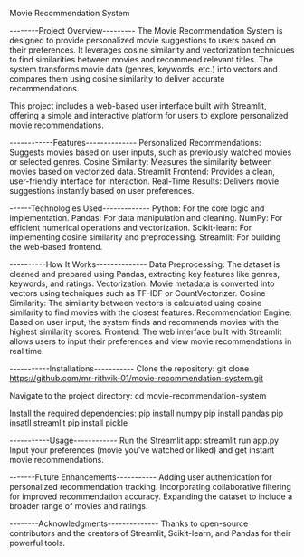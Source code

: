 Movie Recommendation System

--------Project Overview---------
The Movie Recommendation System is designed to provide personalized movie suggestions to users based on their preferences. It leverages cosine similarity and vectorization techniques to find similarities between movies and recommend relevant titles. The system transforms movie data (genres, keywords, etc.) into vectors and compares them using cosine similarity to deliver accurate recommendations.

This project includes a web-based user interface built with Streamlit, offering a simple and interactive platform for users to explore personalized movie recommendations.

------------Features--------------
Personalized Recommendations: Suggests movies based on user inputs, such as previously watched movies or selected genres.
Cosine Similarity: Measures the similarity between movies based on vectorized data.
Streamlit Frontend: Provides a clean, user-friendly interface for interaction.
Real-Time Results: Delivers movie suggestions instantly based on user preferences.

------Technologies Used-------------
Python: For the core logic and implementation.
Pandas: For data manipulation and cleaning.
NumPy: For efficient numerical operations and vectorization.
Scikit-learn: For implementing cosine similarity and preprocessing.
Streamlit: For building the web-based frontend.

----------How It Works--------------
Data Preprocessing: The dataset is cleaned and prepared using Pandas, extracting key features like genres, keywords, and ratings.
Vectorization: Movie metadata is converted into vectors using techniques such as TF-IDF or CountVectorizer.
Cosine Similarity: The similarity between vectors is calculated using cosine similarity to find movies with the closest features.
Recommendation Engine: Based on user input, the system finds and recommends movies with the highest similarity scores.
Frontend: The web interface built with Streamlit allows users to input their preferences and view movie recommendations in real time.

-----------Installations-----------
Clone the repository:
git clone https://github.com/mr-rithvik-01/movie-recommendation-system.git

Navigate to the project directory:
cd movie-recommendation-system

Install the required dependencies:
pip install numpy
pip install pandas
pip insatll streamlit
pip install pickle

-----------Usage------------
Run the Streamlit app:
streamlit run app.py
Input your preferences (movie you've watched or liked) and get instant movie recommendations.

-------Future Enhancements-----------
Adding user authentication for personalized recommendation tracking.
Incorporating collaborative filtering for improved recommendation accuracy.
Expanding the dataset to include a broader range of movies and ratings.

--------Acknowledgments--------------
Thanks to open-source contributors and the creators of Streamlit, Scikit-learn, and Pandas for their powerful tools.
